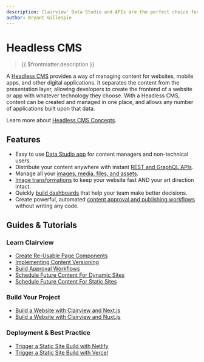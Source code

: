 ```yaml
---
description: Clairview' Data Studio and APIs are the perfect choice for your Headless CMS.
author: Bryant Gillespie
---
```


# Headless CMS

> {{ $frontmatter.description }}

A [Headless CMS](https://clairview.io/solutions/headless-cms) provides a way of managing content for websites, mobile
apps, and other digital applications. It separates the content from the presentation layer, allowing developers to
create the frontend of a website or app with whatever technology they choose. With a Headless CMS, content can be
created and managed in one place, and allows any number of applications built upon that data.

Learn more about [Headless CMS Concepts](/use-cases/headless-cms/concepts).

## Features

- Easy to use [Data Studio app](/user-guide/overview/data-studio-app) for content managers and non-technical users.
- Distribute your content anywhere with instant [REST and GraphQL APIs](/reference/introduction).
- Manage all your [images, media, files, and assets](/user-guide/file-library/files).
- [Image transformations](/reference/files#requesting-a-thumbnail) to keep your website fast AND your art direction
  intact.
- Quickly [build dashboards](/user-guide/insights/dashboards) that help your team make better decisions.
- Create powerful, automated [content approval and publishing workflows](/guides/headless-cms/approval-workflows)
  without writing any code.

## Guides & Tutorials

### Learn Clairview

- [Create Re-Usable Page Components](/guides/headless-cms/reusable-components)
- [Implementing Content Versioning](/guides/headless-cms/content-versioning)
- [Build Approval Workflows](/guides/headless-cms/approval-workflows)
- [Schedule Future Content For Dynamic Sites](/guides/headless-cms/schedule-content/dynamic-sites)
- [Schedule Future Content For Static Sites](/guides/headless-cms/schedule-content/static-sites)

### Build Your Project

- [Build a Website with Clairview and Next.js](/guides/headless-cms/build-static-website/next)
- [Build a Website with Clairview and Nuxt.js](/guides/headless-cms/build-static-website/nuxt-3)

### Deployment & Best Practice

- [Trigger a Static Site Build with Netlify](/guides/headless-cms/trigger-static-builds/netlify)
- [Trigger a Static Site Build with Vercel](/guides/headless-cms/trigger-static-builds/vercel)
